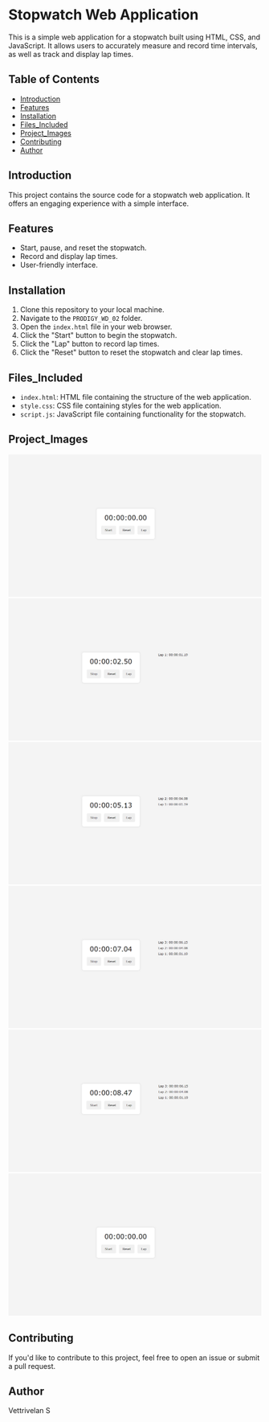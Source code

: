 # Stopwatch Web Application

This is a simple web application for a stopwatch built using HTML, CSS, and JavaScript. It allows users to accurately measure and record time intervals, as well as track and display lap times.

## Table of Contents

- [Introduction](#introduction)
- [Features](#features)
- [Installation](#installation)
- [Files_Included](#files_included)
- [Project_Images](#project_images)
- [Contributing](#contributing)
- [Author](#author)

## Introduction

This project contains the source code for a stopwatch web application. It offers an engaging experience with a simple interface.

## Features

- Start, pause, and reset the stopwatch.
- Record and display lap times.
- User-friendly interface.

## Installation

1. Clone this repository to your local machine.
2. Navigate to the `PRODIGY_WD_02` folder.
3. Open the `index.html` file in your web browser.
4. Click the "Start" button to begin the stopwatch.
5. Click the "Lap" button to record lap times.
6. Click the "Reset" button to reset the stopwatch and clear lap times.

## Files_Included

- `index.html`: HTML file containing the structure of the web application.
- `style.css`: CSS file containing styles for the web application.
- `script.js`: JavaScript file containing functionality for the stopwatch.

## Project_Images

![Project Image - Start](./resources/start.png)
![Project Image - Lap 1](Resources/lap1.png)
![Project Image - Lap 2](./resources/lap2.png)
![Project Image - Lap 3](./resources/lap3.png)
![Project Image - Lap Stopped](./resources/lap_stop.png)
![Project Image - Reset](./resources/reset.png)


## Contributing

If you'd like to contribute to this project, feel free to open an issue or submit a pull request.

## Author

Vettrivelan S
